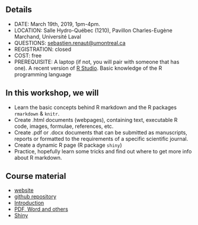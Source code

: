 ## Details    
* DATE: March 19th, 2019, 1pm-4pm.    
* LOCATION: Salle Hydro-Québec (1210), Pavillon Charles-Eugène Marchand, Université Laval  
* QUESTIONS: sebastien.renaut@umontreal.ca 
* REGISTRATION: closed
* COST: free 
* PREREQUISITE: A laptop (if not, you will pair with someone that has one). A recent version of [R Studio](https://www.rstudio.com/). Basic knowledge of the R programming language   

## In this workshop, we will  
* Learn the basic concepts behind R markdown and the R packages `rmarkdown` & `knitr`.  
* Create .html documents (webpages), containing text, executable R code, images, formulae, references, etc.  
* Create .pdf or .docx documents that can be submitted as manuscripts, reports or formatted to the requirements of a specific scientific journal.  
* Create a dynamic R page (R package `shiny`)  
* Practice, hopefully learn some tricks and find out where to get more info about R markdown.  

## Course material
* [website](https://seb951.github.io/rmarkdown_workshop/)  
* [github repository](https://github.com/seb951/rmarkdown_workshop)  
* [Introduction](https://seb951.github.io/rmarkdown_workshop/Rmarkdown/rmarkdown_main.html)
* [PDF, Word and others](https://seb951.github.io/rmarkdown_workshop/Rmarkdown/rmarkdown_word_pdf.html)
* [Shiny](https://sebastien.shinyapps.io/shiny/)
